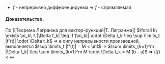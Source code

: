 - $f$ - непрерывно дифференцируема $\Longrightarrow$ $f$ - спрямляемая

#### Доказательство.

По [[Теорема Лагранжа для вектор-функций|Т. Лагранжа]] $\forall k\ \exists \xi_k\ :\ |\Delta f_k| \leq |f'(\xi_k)| \cdot \Delta t_k \leq \sup \limits_t |f'(t)| \cdot \Delta t_k$ $\Rightarrow$ в силу непрерывности производной, выполняется $\sup \limits_t |f'(t)| = M < \inf$ $\Rightarrow$ $\sum \limits_{k=1}^m |\Delta f_k| \leq \sum \limits_{k=1}^m M \cdot \Delta t_k = M (b - a)$ $\Rightarrow$ $l(f) < \infty$
